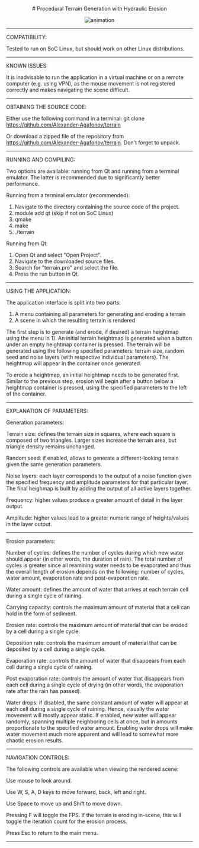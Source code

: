 <p align="center"> # Procedural Terrain Generation with Hydraulic Erosion </p>

<p align="center"> <img src="https://i.imgur.com/wphOflp.gif" alt="animation" /> </p>


_______________________________________________________________________________________________________________

COMPATIBILITY:

Tested to run on SoC Linux, but should work on other Linux distributions.

_______________________________________________________________________________________________________________

KNOWN ISSUES:

It is inadvisable to run the application in a virtual machine or on a remote computer (e.g. using VPN), as the mouse movement is not registered correctly and makes navigating the scene difficult. 

_______________________________________________________________________________________________________________

OBTAINING THE SOURCE CODE:

Either use the following command in a terminal: git clone https://github.com/Alexander-Agafonov/terrain

Or download a zipped file of the repository from https://github.com/Alexander-Agafonov/terrain. Don't forget to unpack.

_______________________________________________________________________________________________________________

RUNNING AND COMPILING:

Two options are available: running from Qt and running from a terminal emulator. The latter is recommended due to significantly better performance.

Running from a terminal emulator (recommended):

1. Navigate to the directory containing the source code of the project.
2. module add qt (skip if not on SoC Linux)
3. qmake
4. make
5. ./terrain


Running from Qt:

1. Open Qt and select "Open Project".
2. Navigate to the downloaded source files.
3. Search for "terrain.pro" and select the file.
4. Press the run button in Qt.

_______________________________________________________________________________________________________________

USING THE APPLICATION:

The application interface is split into two parts: 

1. A menu containing all parameters for generating and eroding a terrain
2. A scene in which the resulting terrain is rendered

The first step is to generate (and erode, if desired) a terrain heightmap using the menu in 1). An initial terrain heightmap is generated when a button under an empty heightmap container is pressed. The terrain will be generated using the following specified parameters: terrain size, random seed and noise layers (with respective individual parameters). The heightmap will appear in the container once generated.

To erode a heightmap, an initial heightmap needs to be generated first. Similar to the previous step, erosion will begin after a button below a heightmap container is pressed, using the specified parameters to the left of the container.

_______________________________________________________________________________________________________________

EXPLANATION OF PARAMETERS:

Generation parameters:

Terrain size: defines the terrain size in squares, where each square is composed of two triangles. Larger sizes increase the terrain area, but triangle density remains unchanged.

Random seed: if enabled, allows to generate a different-looking terrain given the same generation parameters.

Noise layers: each layer corresponds to the output of a noise function given the specified frequency and amplitude parameters for that particular layer. The final heighmap is built by adding the output of all active layers together.

Frequency: higher values produce a greater amount of detail in the layer output.

Amplitude: higher values lead to a greater numeric range of heights/values in the layer output.

_______________________________________________________________________________________________________________

Erosion parameters:

Number of cycles: defines the number of cycles during which new water should appear (in other words, the duration of rain). The total number of cycles is greater since all reamining water needs to be evaporated and thus the overall length of erosion depends on the following: number of cycles, water amount, evaporation rate and post-evaporation rate.

Water amount: defines the amount of water that arrives at each terrain cell during a single cycle of raining.

Carrying capacity: controls the maximum amount of material that a cell can hold in the form of sediment.

Erosion rate: controls the maximum amount of material that can be eroded by a cell during a single cycle.

Deposition rate: controls the maximum amount of material that can be deposited by a cell during a single cycle.

Evaporation rate: controls the amount of water that disappears from each cell during a single cycle of raining.

Post evaporation rate: controls the amount of water that disappears from each cell during a single cycle of drying (in other words, the evaporation rate after the rain has passed).

Water drops: if disabled, the same constant amount of water will appear at each cell during a single cycle of raining. Hence, visually the water movement will mostly appear static. If enabled, new water will appear randomly, spanning multiple neighboring cells at once, but in amounts proportionate to the specified water amount. Enabling water drops will make water movement much more apparent and will lead to somewhat more chaotic erosion results.

_______________________________________________________________________________________________________________

NAVIGATION CONTROLS:

The following controls are available when viewing the rendered scene:

Use mouse to look around.

Use W, S, A, D keys to move forward, back, left and right.

Use Space to move up and Shift to move down.

Pressing F will toggle the FPS. If the terrain is eroding in-scene, this will toggle the iteration count for the erosion process.

Press Esc to return to the main menu.

_______________________________________________________________________________________________________________

